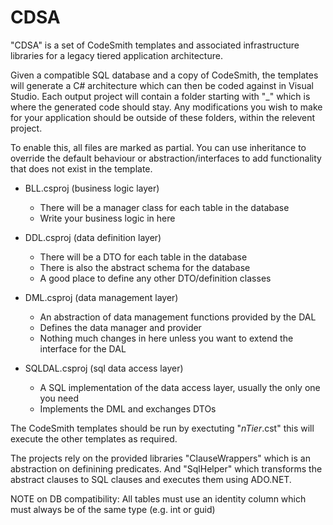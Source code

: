 # CDSA
"CDSA" is a set of CodeSmith templates and associated infrastructure libraries for a legacy tiered application architecture.

Given a compatible SQL database and a copy of CodeSmith, the templates will generate a C# architecture which can then be coded against in Visual Studio. Each output project will contain a folder starting with "_" which is where the generated code should stay. Any modifications you wish to make for your application should be outside of these folders, within the relevent project.

To enable this, all files are marked as partial. You can use inheritance to override the default behaviour or abstraction/interfaces to add functionality that does not exist in the template.

 - BLL.csproj (business logic layer)
   - There will be a manager class for each table in the database   
   - Write your business logic in here

- DDL.csproj (data definition layer)
  - There will be a DTO for each table in the database
  - There is also the abstract schema for the database
  - A good place to define any other DTO/definition classes
   
 - DML.csproj (data management layer)
   - An abstraction of data management functions provided by the DAL   
   - Defines the data manager and provider
   - Nothing much changes in here unless you want to extend the interface for the DAL

 - SQLDAL.csproj (sql data access layer)
   - A SQL implementation of the data access layer, usually the only one you need
   - Implements the DML and exchanges DTOs

The CodeSmith templates should be run by exectuting "_nTier_.cst" this will execute the other templates as required.

The projects rely on the provided libraries "ClauseWrappers" which is an abstraction on definining predicates. And "SqlHelper" which transforms the abstract clauses to SQL clauses and executes them using ADO.NET.

NOTE on DB compatibility: All tables must use an identity column which must always be of the same type (e.g. int or guid)

